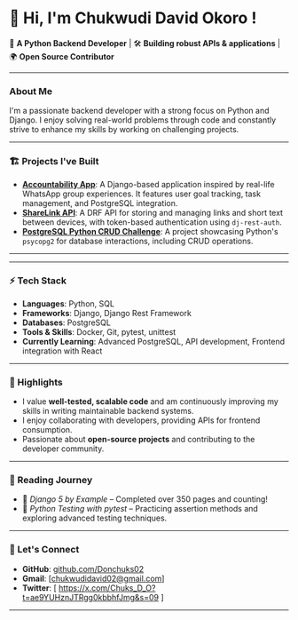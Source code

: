 # 👋 Hi, I'm Chukwudi David Okoro !

🚀 **A Python Backend Developer** | 🛠 **Building robust APIs & applications** | 🌍 **Open Source Contributor**

---

### About Me
I'm a passionate backend developer with a strong focus on Python and Django. I enjoy solving real-world problems through code and constantly strive to enhance my skills by working on challenging projects.

---

### 🏗️ Projects I've Built
- **[Accountability App](https://github.com/Donchuks02/accountability_app)**: A Django-based application inspired by real-life WhatsApp group experiences. It features user goal tracking, task management, and PostgreSQL integration.
- **[ShareLink API](https://github.com/Donchuks02/ShareLink-API-project)**: A DRF API for storing and managing links and short text between devices, with token-based authentication using `dj-rest-auth`.
- **[PostgreSQL Python CRUD Challenge](https://github.com/Donchuks02/PostgreSQL-Python-CRUD-Challenge)**: A project showcasing Python's `psycopg2` for database interactions, including CRUD operations.

---


---

### ⚡ Tech Stack
- **Languages**: Python, SQL
- **Frameworks**: Django, Django Rest Framework
- **Databases**: PostgreSQL
- **Tools & Skills**: Docker, Git, pytest, unittest
- **Currently Learning**: Advanced PostgreSQL, API development, Frontend integration with React

---

### 🌟 Highlights
- I value **well-tested, scalable code** and am continuously improving my skills in writing maintainable backend systems.
- I enjoy collaborating with developers, providing APIs for frontend consumption.
- Passionate about **open-source projects** and contributing to the developer community.

---

### 📖 Reading Journey
- 📘 *Django 5 by Example* – Completed over 350 pages and counting!
- 📗 *Python Testing with pytest* – Practicing assertion methods and exploring advanced testing techniques.

---

### 📌 Let's Connect
- **GitHub**: [github.com/Donchuks02](https://github.com/Donchuks02)
- **Gmail**: [chukwudidavid02@gmail.com]
- **Twitter**: [ https://x.com/Chuks_D_O?t=ae9YUHznJTRgg0kbbhfJmg&s=09 ]

---

